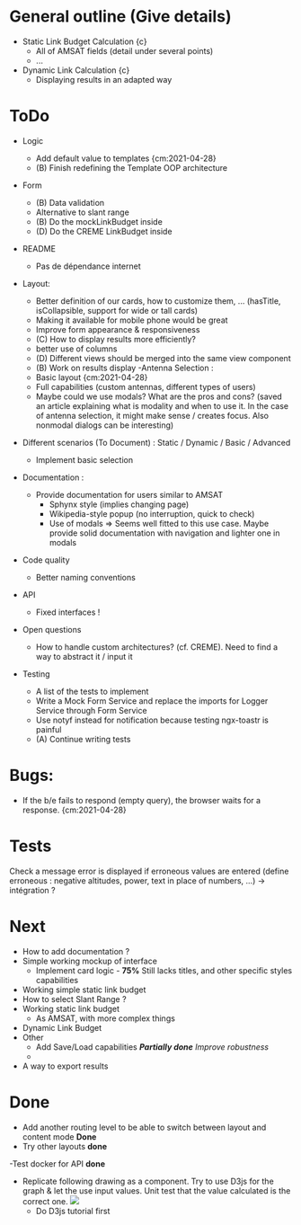 # General outline (Give details)

- Static Link Budget Calculation {c}
    - All of AMSAT fields (detail under several points)  
    - ...
- Dynamic Link Calculation {c}
  - Displaying results in an adapted way

# ToDo

- Logic
  - Add default value to templates {cm:2021-04-28}
  - (B) Finish redefining the Template OOP architecture
- Form
  - (B) Data validation
  - Alternative to slant range
  - (B) Do the mockLinkBudget inside
  - (D) Do the CREME LinkBudget inside
- README
  - Pas de dépendance internet
  
- Layout:
  - Better definition of our cards, how to customize them, ... (hasTitle, isCollapsible, support for wide or tall cards)
  - Making it available for mobile phone would be great
  - Improve form appearance & responsiveness
  - (C) How to display results more efficiently?
  - better use of columns
  - (D) Different views should be merged into the same view component
  - (B) Work on results display
-Antenna Selection :
  - Basic layout {cm:2021-04-28}
  - Full capabilities (custom antennas, different types of users)
  - Maybe could we use modals? What are the pros and cons? (saved an article explaining what is modality and when to use it. In the case of antenna selection, it might make sense / creates focus. Also nonmodal dialogs can be interesting)
- Different scenarios (To Document) : Static / Dynamic / Basic / Advanced
  - Implement basic selection
- Documentation :
  - Provide documentation for users similar to AMSAT
    - Sphynx style (implies changing page)
    - Wikipedia-style popup (no interruption, quick to check)
    - Use of modals => Seems well fitted to this use case. Maybe provide solid documentation with navigation and lighter one in modals
- Code quality
  - Better naming conventions
- API
  - Fixed interfaces !
- Open questions
  - How to handle custom architectures? (cf. CREME). Need to find a way to abstract it / input it
- Testing
  - A list of the tests to implement
  - Write a Mock Form Service and replace the imports for Logger Service through Form Service
  -  Use notyf instead for notification because testing ngx-toastr is painful
  - (A) Continue writing tests
# Bugs:

- If the b/e fails to respond (empty query), the browser waits for a response. {cm:2021-04-28}
# Tests

Check a message error is displayed if erroneous values are entered (define erroneous : negative altitudes, power, text in place of numbers, ...) -> intégration ?



# Next 

- How to add documentation ?
- Simple working mockup of interface
  - Implement card logic - **75%** Still lacks titles, and other specific styles capabilities
- Working simple static link budget
 - How to select Slant Range ?
- Working static link budget
  - As AMSAT, with more complex things
- Dynamic Link Budget
- Other
  - Add Save/Load capabilities ***Partially done*** *Improve robustness*
  - 
- A way to export results





# Done

- Add another routing level to be able to switch between layout and content mode **Done**
- Try other layouts **done**

-Test docker for API **done**

- Replicate following drawing as a component. Try to use D3js for the graph & let the use input values. Unit test that the value calculated is the correct one.
 ![](./drawing.png)
  - Do D3js tutorial first
